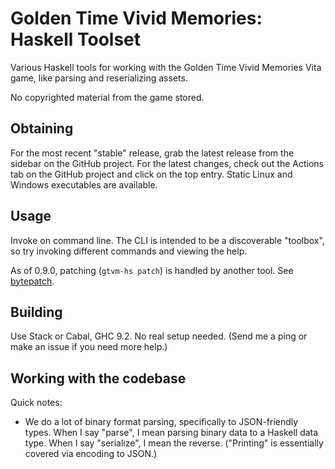 # Golden Time Vivid Memories: Haskell Toolset
Various Haskell tools for working with the Golden Time Vivid Memories Vita game,
like parsing and reserializing assets.

No copyrighted material from the game stored.

## Obtaining
For the most recent "stable" release, grab the latest release from the sidebar
on the GitHub project. For the latest changes, check out the Actions tab on the
GitHub project and click on the top entry. Static Linux and Windows executables
are available.

## Usage
Invoke on command line. The CLI is intended to be a discoverable "toolbox", so
try invoking different commands and viewing the help.

As of 0.9.0, patching (`gtvm-hs patch`) is handled by another tool. See
[bytepatch](https://github.com/raehik/bytepatch).

## Building
Use Stack or Cabal, GHC 9.2. No real setup needed. (Send me a ping or make an
issue if you need more help.)

## Working with the codebase
Quick notes:

  * We do a lot of binary format parsing, specifically to JSON-friendly types.
    When I say "parse", I mean parsing binary data to a Haskell data type. When
    I say "serialize", I mean the reverse. ("Printing" is essentially covered
    via encoding to JSON.)
